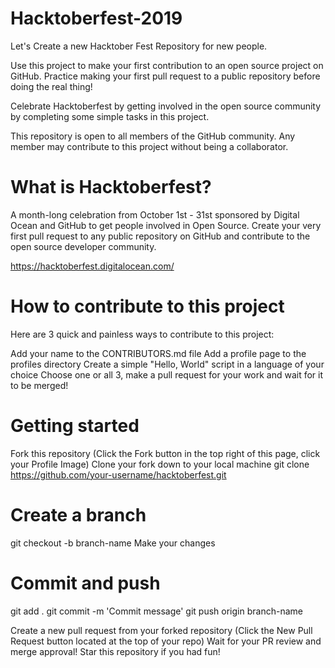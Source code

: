 # Hacktoberfest-2019
Let's Create a new Hacktober Fest Repository for new people.

Use this project to make your first contribution to an open source project on GitHub. Practice making your first pull request to a public repository before doing the real thing!

Celebrate Hacktoberfest by getting involved in the open source community by completing some simple tasks in this project.

This repository is open to all members of the GitHub community. Any member may contribute to this project without being a collaborator.

# What is Hacktoberfest?

A month-long celebration from October 1st - 31st sponsored by Digital Ocean and GitHub to get people involved in Open Source. Create your very first pull request to any public repository on GitHub and contribute to the open source developer community.

https://hacktoberfest.digitalocean.com/

# How to contribute to this project

Here are 3 quick and painless ways to contribute to this project:

Add your name to the CONTRIBUTORS.md file
Add a profile page to the profiles directory
Create a simple "Hello, World" script in a language of your choice
Choose one or all 3, make a pull request for your work and wait for it to be merged!

# Getting started

Fork this repository (Click the Fork button in the top right of this page, click your Profile Image)
Clone your fork down to your local machine
git clone https://github.com/your-username/hacktoberfest.git

# Create a branch
git checkout -b branch-name
Make your changes

# Commit and push
git add .
git commit -m 'Commit message'
git push origin branch-name


Create a new pull request from your forked repository (Click the New Pull Request button located at the top of your repo)
Wait for your PR review and merge approval!
Star this repository if you had fun!
